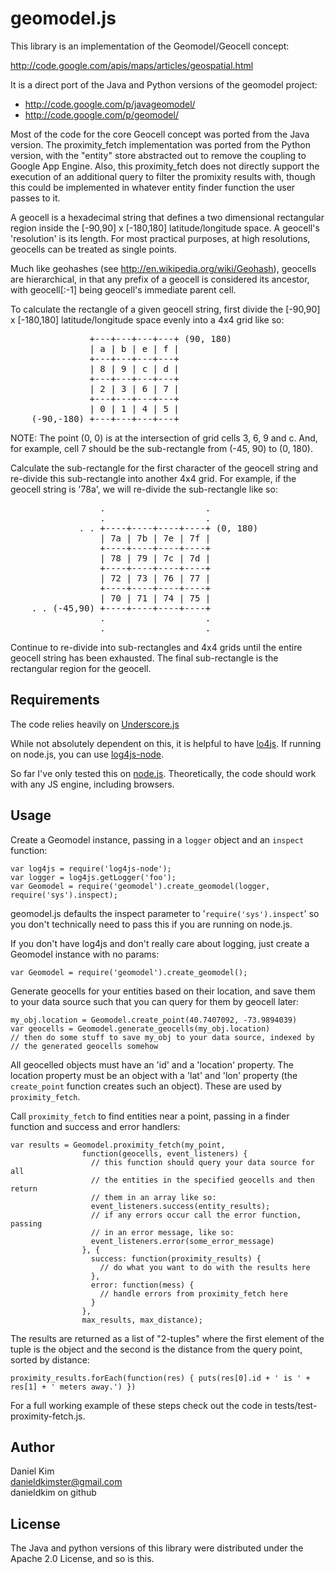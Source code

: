 # geomodel.js

This library is an implementation of the Geomodel/Geocell concept:

http://code.google.com/apis/maps/articles/geospatial.html

It is a direct port of the Java and Python versions of the geomodel project:

- http://code.google.com/p/javageomodel/
- http://code.google.com/p/geomodel/

Most of the code for the core Geocell concept was ported from the Java version.
The proximity\_fetch implementation was ported from the Python version, with 
the "entity" store abstracted out to remove the coupling to Google App Engine.
Also, this proximity\_fetch does not directly support the execution of an
additional query to filter the promixity results with, though this could be
implemented in whatever entity finder function the user passes to it.   

A geocell is a hexadecimal string that defines a two dimensional rectangular
region inside the [-90,90] x [-180,180] latitude/longitude space. A geocell's
'resolution' is its length. For most practical purposes, at high resolutions,
geocells can be treated as single points.

Much like geohashes (see http://en.wikipedia.org/wiki/Geohash), geocells are 
hierarchical, in that any prefix of a geocell is considered its ancestor, with
geocell[:-1] being geocell's immediate parent cell.

To calculate the rectangle of a given geocell string, first divide the
[-90,90] x [-180,180] latitude/longitude space evenly into a 4x4 grid like so:

<pre>
               +---+---+---+---+ (90, 180)
               | a | b | e | f |
               +---+---+---+---+
               | 8 | 9 | c | d |
               +---+---+---+---+
               | 2 | 3 | 6 | 7 |
               +---+---+---+---+
               | 0 | 1 | 4 | 5 |
    (-90,-180) +---+---+---+---+
</pre>

NOTE: The point (0, 0) is at the intersection of grid cells 3, 6, 9 and c. And,
for example, cell 7 should be the sub-rectangle from (-45, 90) to (0, 180).   

Calculate the sub-rectangle for the first character of the geocell string and
re-divide this sub-rectangle into another 4x4 grid. For example, if the geocell
string is '78a', we will re-divide the sub-rectangle like so:

<pre>
                 .                   .
                 .                   .
             . . +----+----+----+----+ (0, 180)
                 | 7a | 7b | 7e | 7f |
                 +----+----+----+----+
                 | 78 | 79 | 7c | 7d |
                 +----+----+----+----+
                 | 72 | 73 | 76 | 77 |
                 +----+----+----+----+
                 | 70 | 71 | 74 | 75 |
    . . (-45,90) +----+----+----+----+
                 .                   .
                 .                   .
</pre>

Continue to re-divide into sub-rectangles and 4x4 grids until the entire
geocell string has been exhausted. The final sub-rectangle is the rectangular
region for the geocell.    

## Requirements

The code relies heavily on 
[Underscore.js](http://documentcloud.github.com/underscore/)

While not absolutely dependent on this, it is helpful to have 
[lo4js](http://log4js.berlios.de/).  If running on node.js, you can use 
[log4js-node](http://github.com/csausdev/log4js-node).

So far I've only tested this on [node.js](http://nodejs.org/).  Theoretically, 
the code should work with any JS engine, including browsers.

## Usage

Create a Geomodel instance, passing in a <code>logger</code> object and an
<code>inspect</code> function:

    var log4js = require('log4js-node');
    var logger = log4js.getLogger('foo');  
    var Geomodel = require('geomodel').create_geomodel(logger, require('sys').inspect);

geomodel.js defaults the inspect parameter to '<code>require('sys').inspect</code>'
so you don't technically need to pass this if you are running on node.js.

If you don't have log4js and don't really care about logging, just create a 
Geomodel instance with no params: 

    var Geomodel = require('geomodel').create_geomodel();

Generate geocells for your entities based on their location, and save them to 
your data source such that you can query for them by geocell later:

    my_obj.location = Geomodel.create_point(40.7407092, -73.9894039)
    var geocells = Geomodel.generate_geocells(my_obj.location)
    // then do some stuff to save my_obj to your data source, indexed by 
    // the generated geocells somehow 

All geocelled objects must have an 'id' and a 'location' property.  The location
property must be an object with a 'lat' and 'lon' property (the 
<code>create_point</code> function creates such an object).  These are used by
<code>proximity\_fetch</code>.

Call <code>proximity\_fetch</code> to find entities near a point, passing in a 
finder function and success and error handlers:

    var results = Geomodel.proximity_fetch(my_point,
                    function(geocells, event_listeners) {
                      // this function should query your data source for all 
                      // the entities in the specified geocells and then return 
                      // them in an array like so:
                      event_listeners.success(entity_results);
                      // if any errors occur call the error function, passing
                      // in an error message, like so:
                      event_listeners.error(some_error_message)
                    }, {
                      success: function(proximity_results) {
                        // do what you want to do with the results here
                      },
                      error: function(mess) {
                        // handle errors from proximity_fetch here
                      }
                    },
                    max_results, max_distance);

The results are returned as a list of "2-tuples" where the first element of the 
tuple is the object and the second is the distance from the query point, sorted
by distance:

    proximity_results.forEach(function(res) { puts(res[0].id + ' is ' + res[1] + ' meters away.') })

For a full working example of these steps check out the code in tests/test-proximity-fetch.js.
    
## Author

Daniel Kim  
danieldkimster@gmail.com  
danieldkim on github

## License

The Java and python versions of this library were distributed under the 
Apache 2.0 License, and so is this.


